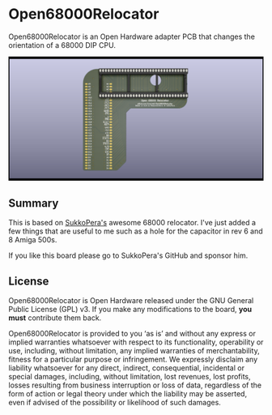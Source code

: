 # Open68000Relocator
Open68000Relocator is an Open Hardware adapter PCB that changes the orientation of a 68000 DIP CPU.

![Board](doc/render-top.png)

## Summary
This is based on [SukkoPera's](https://github.com/SukkoPera/Open68000Relocator) awesome 68000 relocator. I've just added a few things that are useful to me such as a hole for the capacitor in rev 6 and 8 Amiga 500s.

If you like this board please go to SukkoPera's GitHub and sponsor him.

## License
Open68000Relocator is Open Hardware released under the GNU General Public License (GPL) v3. If you make any modifications to the board, **you must** contribute them back.

Open68000Relocator is provided to you ‘as is’ and without any express or implied warranties whatsoever with respect to its functionality, operability or use, including, without limitation, any implied warranties of merchantability, fitness for a particular purpose or infringement. We expressly disclaim any liability whatsoever for any direct, indirect, consequential, incidental or special damages, including, without limitation, lost revenues, lost profits, losses resulting from business interruption or loss of data, regardless of the form of action or legal theory under which the liability may be asserted, even if advised of the possibility or likelihood of such damages.

